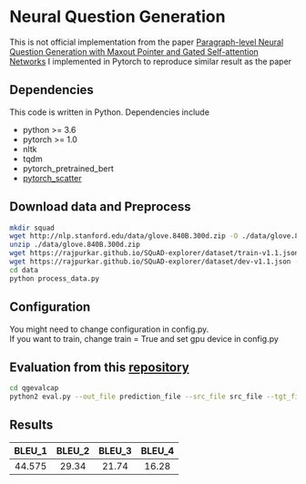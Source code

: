 # Neural Question Generation
This is not official implementation from the paper [Paragraph-level Neural Question Generation with Maxout Pointer and Gated Self-attention Networks](https://www.aclweb.org/anthology/D18-1424)
 I implemented in Pytorch to reproduce similar result as the paper

## Dependencies
This code is written in Python. Dependencies include
* python >= 3.6
* pytorch >= 1.0
* nltk
* tqdm
* pytorch_pretrained_bert
* [pytorch_scatter](https://github.com/rusty1s/pytorch_scatter)

## Download data and Preprocess
```bash
mkdir squad
wget http://nlp.stanford.edu/data/glove.840B.300d.zip -O ./data/glove.840B.300d.zip 
unzip ./data/glove.840B.300d.zip 
wget https://rajpurkar.github.io/SQuAD-explorer/dataset/train-v1.1.json -O ./squad/train-v1.1.json
wget https://rajpurkar.github.io/SQuAD-explorer/dataset/dev-v1.1.json -O ./squad/dev-v1.1.json
cd data
python process_data.py
```
## Configuration
You might need to change configuration in config.py. <br />
If you want to train, change train = True  and set gpu device in config.py


## Evaluation from this [repository](https://github.com/xinyadu/nqg)
```bash
cd qgevalcap
python2 eval.py --out_file prediction_file --src_file src_file --tgt_file target_file
``` 
## Results 
|  <center>BLEU_1</center> |  <center>BLEU_2</center> |  <center>BLEU_3</center> | <center>BLEU_4</center> |
|:--------|:--------:|--------:|--------:|
|<center>44.575 </center> | <center>29.34 </center> |<center> 21.74</center>| <center>16.28</center>|

